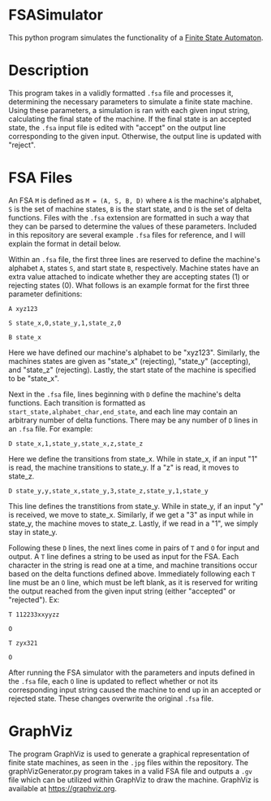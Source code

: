 # FSASimulator
This python program simulates the functionality of a [Finite State Automaton](https://en.wikipedia.org/wiki/Finite-state_machine).

# Description
This program takes in a validly formatted `.fsa` file and processes it, determining the necessary parameters to simulate a finite state machine. Using these parameters, a simulation is ran with each given input string, calculating the final state of the machine. If the final state is an accepted state, the `.fsa` input file is edited with "accept" on the output line corresponding to the given input. Otherwise, the output line is updated with "reject".

# FSA Files
An FSA `M` is defined as `M = (A, S, B, D)` where `A` is the machine's alphabet, `S` is the set of machine states, `B` is the start state, and `D` is the set of delta functions. Files with the `.fsa` extension are formatted in such a way that they can be parsed to determine the values of these parameters. Included in this repository are several example `.fsa` files for reference, and I will explain the format in detail below.

Within an `.fsa` file, the first three lines are reserved to define the machine's alphabet `A`, states `S`, and start state `B`, respectively. Machine states have an extra value attached to indicate whether they are accepting states (1) or rejecting states (0). What follows is an example format for the first three parameter definitions:

`A xyz123`

`S state_x,0,state_y,1,state_z,0`

`B state_x`

Here we have defined our machine's alphabet to be "xyz123". Similarly, the machines states are given as "state_x" (rejecting), "state_y" (accepting), and "state_z" (rejecting). Lastly, the start state of the machine is specified to be "state_x".

Next in the `.fsa` file, lines beginning with `D` define the machine's delta functions. Each transition is formatted as `start_state,alphabet_char,end_state`, and each line may contain an arbitrary number of delta functions. There may be any number of `D` lines in an `.fsa` file. For example:

`D state_x,1,state_y,state_x,z,state_z`

Here we define the transitions from state_x. While in state_x, if an input "1" is read, the machine transitions to state_y. If a "z" is read, it moves to state_z.

`D state_y,y,state_x,state_y,3,state_z,state_y,1,state_y`

This line defines the transtitions from state_y. While in state_y, if an input "y" is received, we move to state_x. Similarly, if we get a "3" as input while in state_y, the machine moves to state_z. Lastly, if we read in a "1", we simply stay in state_y.

Following these `D` lines, the next lines come in pairs of `T` and `O` for input and output. A `T` line defines a string to be used as input for the FSA. Each character in the string is read one at a time, and machine transitions occur based on the delta functions defined above. Immediately following each `T` line must be an `O` line, which must be left blank, as it is reserved for writing the output reached from the given input string (either "accepted" or "rejected"). Ex:

`T 112233xxyyzz`

`O `

`T zyx321`

`O `

After running the FSA simulator with the parameters and inputs defined in the `.fsa` file, each `O` line is updated to reflect whether or not its corresponding input string caused the machine to end up in an accepted or rejected state. These changes overwrite the original `.fsa` file.

# GraphViz
The program GraphViz is used to generate a graphical representation of finite state machines, as seen in the `.jpg` files within the repository. The graphVizGenerator.py program takes in a valid FSA file and outputs a `.gv` file which can be utilized within GraphViz to draw the machine. GraphViz is available at https://graphviz.org.
